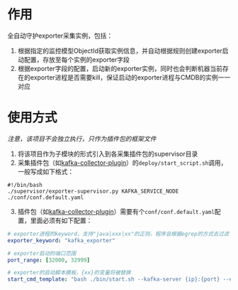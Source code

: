 # 作用

全自动守护exporter采集实例，包括：

1. 根据指定的监控模型ObjectId获取实例信息，并自动根据规则创建exporter启动配置，存放至每个实例的exporter字段
2. 根据exporter字段的配置，启动新的exporter实例，同时也会判断机器当前存在的exporter进程是否需要kill，保证启动的exporter进程与CMDB的实例一一对应


# 使用方式
_注意，该项目不会独立执行，只作为插件包的框架文件_

1. 将该项目作为子模块的形式引入到各采集插件包的supervisor目录
2. 采集插件包（如[kafka-collector-plugin]）的`deploy/start_script.sh`调用，一般写成如下格式：

```shell
#!/bin/bash
./supervisor/exporter-supervisor.py KAFKA_SERVICE_NODE ./conf/conf.default.yaml

```

3. 插件包（如[kafka-collector-plugin]）需要有个`conf/conf.default.yaml`配置，里面必须有如下配置：
```yaml
# exporter进程的keyword，支持"java|xxx|xx"的正则，程序会根据egrep的方式去过滤
exporter_keyword: "kafka_exporter"

# exporter启动的端口范围
port_range: [32000, 32999]

# exporter的启动脚本模板，{xx}的变量将被替换
start_cmd_template: "bash ./bin/start.sh --kafka-server {ip}:{port} --exporter-port {exporter_port}"


```


[kafka-collector-plugin]: https://github.com/easy-monitor/kafka-collector-plugin